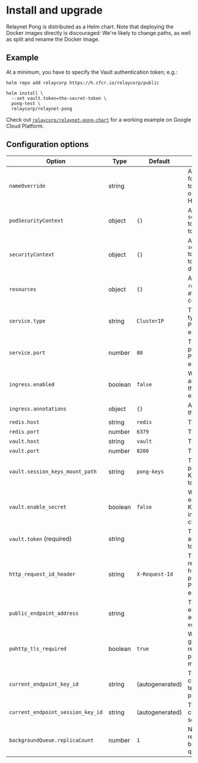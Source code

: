 # Install and upgrade

Relaynet Pong is distributed as a Helm chart. Note that deploying the Docker images directly is discouraged: We're likely to change paths, as well as split and rename the Docker image.

## Example

At a minimum, you have to specify the Vault authentication token; e.g.:

```
helm repo add relaycorp https://h.cfcr.io/relaycorp/public

helm install \
  --set vault.token=the-secret-token \
  pong-test \
  relaycorp/relaynet-pong
```

Check out [`relaycorp/relaynet-pong-chart`](https://github.com/relaycorp/relaynet-pong-chart/tree/master/example) for a working example on Google Cloud Platform.

## Configuration options

| Option | Type | Default | Description |
| --- | --- | --- | --- |
| `nameOverride` | string | | A custom name for the release, to override the one passed to Helm |
| `podSecurityContext` | object | `{}` | A custom `securityContext` to be attached to the pods |
| `securityContext` | object | `{}` | A custom `securityContext` to be attached to the deployments |
| `resources` | object | `{}` | A custom name `resources` to be attached to the containers |
| `service.type` | string | `ClusterIP` | The service type for the PoHTTP endpoint |
| `service.port` | number | `80` | The service port for the PoHTTP endpoint |
| `ingress.enabled` | boolean | `false` | Whether to use an ingress for the PoHTTP endpoint |
| `ingress.annotations` | object | `{}` | Annotations for the ingress |
| `redis.host` | string | `redis` | The Redis host |
| `redis.port` | number | `6379` | The Redis port |
| `vault.host` | string | `vault` | The Vault host |
| `vault.port` | number | `8200` | The Vault port |
| `vault.session_keys_mount_path` | string | `pong-keys` | The mount point for the K/V engine v2 to use |
| `vault.enable_secret` | boolean | `false` | Whether to enable the Vault K/V engine after installing the chart |
| `vault.token` (required) | string | | The Vault authentication token |
| `http_request_id_header` | string | `X-Request-Id` | The HTTP request id header to be passed to the PoHTTP endpoint server |
| `public_endpoint_address` | string | | The public endpoint address (e.g., `endpoint.com`) |
| `pohttp_tls_required` | boolean | `true` | Whether the gateway receiving a pong message must use TLS |
| `current_endpoint_key_id` | string | (autogenerated) | The id for the current long-term node key pair |
| `current_endpoint_session_key_id` | string | (autogenerated) | The id for the current, initial session key pair |
| `backgroundQueue.replicaCount` | number | `1` | Number of replicas for the background queue |
